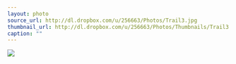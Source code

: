 ```yaml
---
layout: photo
source_url: http://dl.dropbox.com/u/256663/Photos/Trail3.jpg
thumbnail_url: http://dl.dropbox.com/u/256663/Photos/Thumbnails/Trail3.jpg
caption: ""
---
```

![](http://dl.dropbox.com/u/256663/Photos/Trail3.jpg)